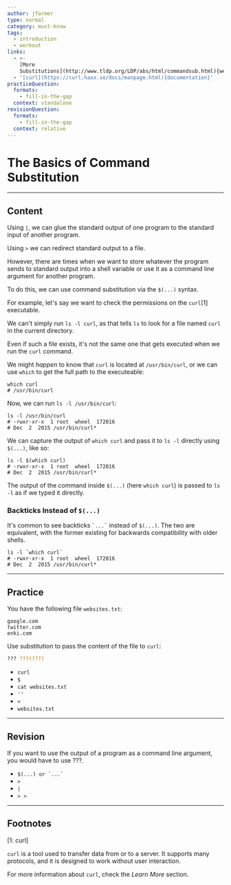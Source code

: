 ```yaml
---
author: jfarmer
type: normal
category: must-know
tags:
  - introduction
  - workout
links:
  - >-
    [More
    Substitutions](http://www.tldp.org/LDP/abs/html/commandsub.html){website}
  - '[curl](https://curl.haxx.se/docs/manpage.html){documentation}'
practiceQuestion:
  formats:
    - fill-in-the-gap
  context: standalone
revisionQuestion:
  formats:
    - fill-in-the-gap
  context: relative
---
```


# The Basics of Command Substitution


---

## Content

Using `|`, we can glue the standard output of one program to the standard input of another program. 

Using `>` we can redirect standard output to a file. 

However, there are times when we want to store whatever the program sends to standard output into a shell variable or use it as a command line argument for another program.

To do this, we can use command substitution via the `$(...)` syntax.

For example, let's say we want to check the permissions on the `curl`[1] executable. 

We can't simply run `ls -l curl`, as that tells `ls` to look for a file named `curl` in the current directory. 

Even if such a file exists, it's not the same one that gets executed when we run the `curl` command.

We might *happen* to know that `curl` is located at `/usr/bin/curl`, or we can use `which` to get the full path to the executeable:

```shell
which curl
# /usr/bin/curl
```

Now, we can run `ls -l /usr/bin/curl`:

```shell
ls -l /usr/bin/curl
# -rwxr-xr-x  1 root  wheel  172016
# Dec  2  2015 /usr/bin/curl*
```

We can capture the output of `which curl` and pass it to `ls -l` directly using `$(...)`, like so:

```shell
ls -l $(which curl)
# -rwxr-xr-x  1 root  wheel  172016
# Dec  2  2015 /usr/bin/curl*
```

The output of the command inside `$(...)` (here `which curl`) is passed to `ls -l` as if we typed it directly.

### Backticks Instead of `$(...)`

It's common to see backticks `` `...` `` instead of `$(...)`. The two are equivalent, with the former existing for backwards compatibility with older shells.

```shell
ls -l `which curl`
# -rwxr-xr-x  1 root  wheel  172016
# Dec  2  2015 /usr/bin/curl*
```


---

## Practice

You have the following file `websites.txt`:

```plain-text
google.com
twitter.com
enki.com
```

Use substitution to pass the content of the file to `curl`:

```bash
??? ???(???)
```

- `curl`
- `$`
- `cat websites.txt`
- `''`
- `<`
- `websites.txt`


---

## Revision

If you want to use the output of a program as a command line argument, you would have to use ???.

- ```$(...) or `...` ```
- `>`
- `|`
- `> >`


---

## Footnotes

[1: curl]

`curl` is a tool used to transfer data from or to a server. It supports many protocols, and it is designed to work without user interaction.

For more information about `curl`, check the *Learn More* section.
